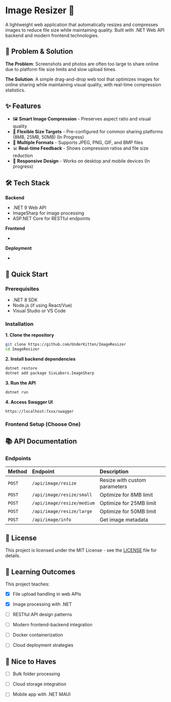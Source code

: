 # Image Resizer 📸

A lightweight web application that automatically resizes and compresses images to reduce file size while maintaining quality. Built with .NET Web API backend and modern frontend technologies.

## 🎯 Problem \& Solution

**The Problem**: Screenshots and photos are often too large to share online due to platform file size limits and slow upload times.

**The Solution**: A simple drag-and-drop web tool that optimizes images for online sharing while maintaining visual quality, with real-time compression statistics.

## ✨ Features

- 🖼️ **Smart Image Compression** - Preserves aspect ratio and visual quality
- 📏 **Flexible Size Targets** - Pre-configured for common sharing platforms (8MB, 25MB, 50MB) (In Progress)
- 🎨 **Multiple Formats** - Supports JPEG, PNG, GIF, and BMP files
- 📊 **Real-time Feedback** - Shows compression ratios and file size reduction
- 📱 **Responsive Design** - Works on desktop and mobile devices (In progress)


## 🛠️ Tech Stack

**Backend**

- .NET 9 Web API
- ImageSharp for image processing
- ASP.NET Core for RESTful endpoints

**Frontend**

- 

**Deployment**

- 


## 🚀 Quick Start

### Prerequisites

- .NET 8 SDK
- Node.js (if using React/Vue)
- Visual Studio or VS Code


### Installation

**1. Clone the repository**

```bash
git clone https://github.com/UnderKitten/ImageResizer
cd ImageResizer
```

**2. Install backend dependencies**

```bash
dotnet restore
dotnet add package SixLabors.ImageSharp
```

**3. Run the API**

```bash
dotnet run
```

**4. Access Swagger UI**

```
https://localhost:7xxx/swagger
```


### Frontend Setup (Choose One)



## 📚 API Documentation

### Endpoints

| Method | Endpoint | Description |
| :-- | :-- | :-- |
| `POST` | `/api/image/resize` | Resize with custom parameters |
| `POST` | `/api/image/resize/small` | Optimize for 8MB limit |
| `POST` | `/api/image/resize/medium` | Optimize for 25MB limit |
| `POST` | `/api/image/resize/large` | Optimize for 50MB limit |
| `POST` | `/api/image/info` | Get image metadata |


## 📝 License

This project is licensed under the MIT License - see the [LICENSE](LICENSE) file for details.

## 🎯 Learning Outcomes

This project teaches:

- [x] File upload handling in web APIs
- [x] Image processing with .NET
- [ ] RESTful API design patterns
- [ ] Modern frontend-backend integration
- [ ] Docker containerization
- [ ] Cloud deployment strategies


## 🔮 Nice to Haves

- [ ] Bulk folder processing
- [ ] Cloud storage integration
- [ ] Mobile app with .NET MAUI


